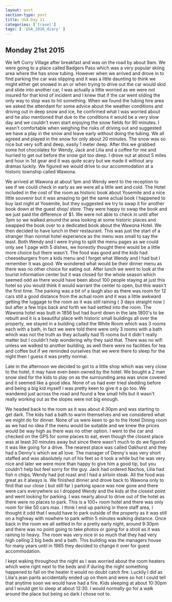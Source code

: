 ```yaml
---
layout: post
section-type: post
title: USA Day 11
categories: ['travel']
tags: [ 'USA_2016_diary' ]
---
```


## Monday 21st 2015  
We left Curry Village after breakfast and was on the road by about 9am. We were going to a place called Badgers Pass which was a very popular skiing area where the has snow tubing. However when we arrived and drove in to find parking the car was slipping and it was a little daunting to think we might either get snowed in an or when trying to drive out the car would skid and slide into another car, I was actually a little worried as we were not insured for that kind of incident and I knew that if the car went sliding the only way to stop was to hit something. When we found the tubing hire area we asked the attendant for some advice about the weather conditions and driving out in deep snow and ice, he confirmed what I was worried about and he also mentioned that due to the conditions it would be a very slow day and we couldn't even start enjoying the snow fields for 90 minutes. I wasn't comfortable when weighing the risks of driving out and suggested we have a play in the snow and leave early without doing the tubing. We all agreed and played in the snow for only about 20 minutes. The snow was so nice but very soft and deep, easily 1 meter deep. After this we grabbed some hot chocolates for Wendy, Jack and Lilia and a coffee for me and hurried to get out before the snow got too deep. I drove out at about 5 miles and hour in 1st gear and it was quite scary but we made it without any dramas luckily. We figured we would drive to our accommodation at a historic township called Wawona.

We arrived at Wawona at about 1pm and Wendy went to the reception to see if we could check in early as we were all a little wet and cold. The Hotel included in the cost of the room as historic book about Yosemite and a nice little souvenir but it was amazing to get the same actual book I happened to buy last night at Yosemite, but they suggested we try to swap it for another book down at the guest shop/ store. They were happy to swap the book and we just paid the difference of $1. We were not able to check in until after 3pm so we walked around the area looking at some historic places and swapped the book over to a dedicated book about the Wawona Hotel. We then decided to have lunch in their restaurant. This was just the start of a stranger than normal hotel experience as the menu was small to say the least. Both Wendy and I were trying to split the menu pages as we could only see 1 page with 5 dishes, we honestly thought there would be a little more choice but there wasn't. The food was good and the kids had cheeseburgers from a kids menu and I forget what Wendy and I had but I remember it was good. We wondered what would be their dinner menu as there was no other choice for eating out.
After lunch we went to look at the tourist information center but it was closed for the whole season which seemed odd as there would have been about 100 people staying at just this hotel so you would think it would warrant the center to open, but this wasn't the first time. The parking was a bit of a laugh also as there was room for 12 cars still a good distance from the actual room and it was a little awkward getting the luggage to the room as it was still raining ( 3 days straight now ) but after a few trips back and forth we had settled into the room. The Wawona hotel was built in 1856 but had burnt down in the late 1800's to be rebuilt and it is a beautiful place with historic small buildings all over the property, we stayed in a building called the White Room which was 3 rooms each with a bath, in fact we were told there were only 3 rooms with a bath which was not the truth as they actually had 15 rooms but it didn't really matter but I couldn't help wondering why they said that. There was no wifi unless we walked to another building, as well there were no facilities for tea and coffee but if we reminded ourselves that we were there to sleep for the night then I guess it was pretty normal.

Late in the afternoon we decided to got to a little shop which was very close to the hotel, it may have even been owned by the hotel. We bought a 2 man snow sled for the kids to play on as the surrounding area was snow covered and it seemed like a good idea. None of us had ever tried sledding before and being a big kid myself I was pretty keen to give it a go too. We wandered just across the road and found a few small hills but it wasn't really working out as the slopes were not big enough.

We headed back to the room as it was about 4:30pm and was starting to get dark. The kids had a bath to warm themselves and we considered what we might do for dinner. None of us were keen to go to the Hotel Dining room as we had no idea if the menu would be suitable and we knew the prices would be way high as there was no other option. I went to the car and checked on the GPS for some places to eat, even though the closest place was at least 30 minutes away but since there wasn't much to do we figured it was like going for a drive. The nearest place was called Oakhurst and they had a Denny's which we all love. The manager of Denny's was very short staffed and was absolutely run of his feet so it took a while but he was very nice and later we were more than happy to give him a good tip, but you couldn't help but feel sorry for the guy. Jack had ordered Nachos, Lilia had fish n chips, Wendy had pot roast and I had a sirloin steak. All the food was great as it always is. We finished dinner and drove back to Wawona only to find that our close ( but still far ) parking space was now gone and there were cars everywhere so I dropped Wendy and the kids at the closest point and went looking for parking. I was nearly about to drive out of the hotel as there were no places to park. This is a 100+ room hotel and there was only room for like 50 cars max. I think I end up parking in there staff area, I thought it odd that I would have to park outside of the property as it was still on a highway with nowhere to park within 5 minutes walking distance.
Once back in the room we all settled in for a pretty early night, around 9:30pm and there was no point going to take photos or going for a stroll as it was raining to heavy. The room was very nice in so much that they had very high ceiling 2 big beds and a bath. This building was the managers house for many years until in 1985 they decided to change it over for guest accommodation.

 I kept waking throughout the night as I was worried about the room heaters which were right next to the beds and if during the night something happened to fall on the heater it would no doubt catch fire. Luckily I did as Lilia's jean pants accidentally ended up on them and were so hot I could tell that anytime soon we would have had a fire. Kids sleeping at about 10:30pm and I would get to sleep at about 12:30. I would normally go for a walk around the place but being so dark I chose not to.
